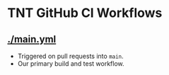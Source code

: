 # TNT GitHub CI Workflows

## [./main.yml](./main.yml)

- Triggered on pull requests into `main`.
- Our primary build and test workflow.
